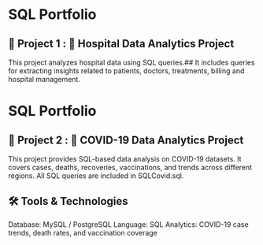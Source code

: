 # SQL Portfolio

## 📌 Project 1 : 🏥 Hospital Data Analytics Project

This project analyzes hospital data using SQL queries.##
It includes queries for extracting insights related to patients, doctors, treatments, billing and hospital management.



# SQL Portfolio

## 📌 Project 2 : 🦠 COVID-19 Data Analytics Project

This project provides SQL-based data analysis on COVID-19 datasets.
It covers cases, deaths, recoveries, vaccinations, and trends across different regions.
All SQL queries are included in SQLCovid.sql.

## 🛠️ Tools & Technologies
Database: MySQL / PostgreSQL
Language: SQL
Analytics: COVID-19 case trends, death rates, and vaccination coverage
